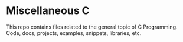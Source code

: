 # Miscellaneous C

This repo contains files related to the general topic of C Programming.
Code, docs, projects, examples, snippets, libraries, etc.
